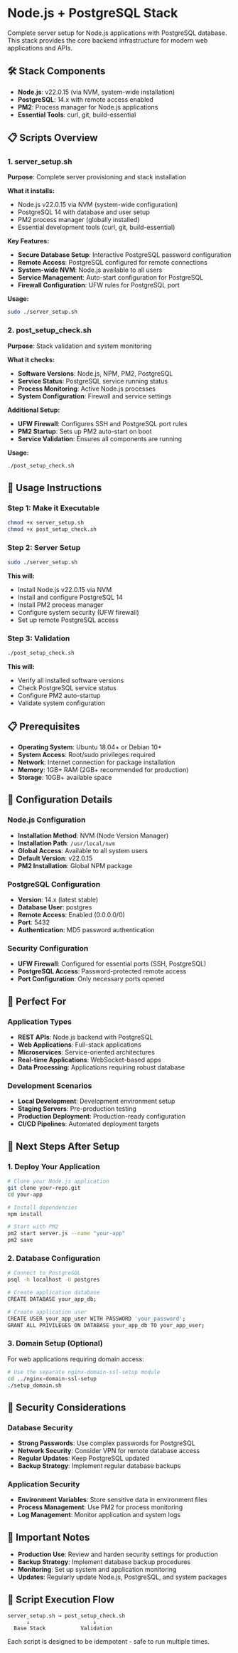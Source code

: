 # Node.js + PostgreSQL Stack

Complete server setup for Node.js applications with PostgreSQL database. This stack provides the core backend infrastructure for modern web applications and APIs.

## 🛠️ Stack Components

- **Node.js**: v22.0.15 (via NVM, system-wide installation)
- **PostgreSQL**: 14.x with remote access enabled
- **PM2**: Process manager for Node.js applications
- **Essential Tools**: curl, git, build-essential

## 📋 Scripts Overview

### 1. server_setup.sh
**Purpose**: Complete server provisioning and stack installation

**What it installs:**
- Node.js v22.0.15 via NVM (system-wide configuration)
- PostgreSQL 14 with database and user setup
- PM2 process manager (globally installed)
- Essential development tools (curl, git, build-essential)

**Key Features:**
- **Secure Database Setup**: Interactive PostgreSQL password configuration
- **Remote Access**: PostgreSQL configured for remote connections
- **System-wide NVM**: Node.js available to all users
- **Service Management**: Auto-start configuration for PostgreSQL
- **Firewall Configuration**: UFW rules for PostgreSQL port

**Usage:**
```bash
sudo ./server_setup.sh
```

### 2. post_setup_check.sh
**Purpose**: Stack validation and system monitoring

**What it checks:**
- **Software Versions**: Node.js, NPM, PM2, PostgreSQL
- **Service Status**: PostgreSQL service running status
- **Process Monitoring**: Active Node.js processes
- **System Configuration**: Firewall and service settings

**Additional Setup:**
- **UFW Firewall**: Configures SSH and PostgreSQL port rules
- **PM2 Startup**: Sets up PM2 auto-start on boot
- **Service Validation**: Ensures all components are running

**Usage:**
```bash
./post_setup_check.sh
```

## 🚀 Usage Instructions

### Step 1: Make it Executable
```bash
chmod +x server_setup.sh
chmod +x post_setup_check.sh
```

### Step 2: Server Setup
```bash
sudo ./server_setup.sh
```
**This will:**
- Install Node.js v22.0.15 via NVM
- Install and configure PostgreSQL 14
- Install PM2 process manager
- Configure system security (UFW firewall)
- Set up remote PostgreSQL access

### Step 3: Validation
```bash
./post_setup_check.sh
```
**This will:**
- Verify all installed software versions
- Check PostgreSQL service status
- Configure PM2 auto-startup
- Validate system configuration

## 📋 Prerequisites

- **Operating System**: Ubuntu 18.04+ or Debian 10+
- **System Access**: Root/sudo privileges required
- **Network**: Internet connection for package installation
- **Memory**: 1GB+ RAM (2GB+ recommended for production)
- **Storage**: 10GB+ available space

## 🔧 Configuration Details

### Node.js Configuration
- **Installation Method**: NVM (Node Version Manager)
- **Installation Path**: `/usr/local/nvm`
- **Global Access**: Available to all system users
- **Default Version**: v22.0.15
- **PM2 Installation**: Global NPM package

### PostgreSQL Configuration
- **Version**: 14.x (latest stable)
- **Database User**: postgres
- **Remote Access**: Enabled (0.0.0.0/0)
- **Port**: 5432
- **Authentication**: MD5 password authentication

### Security Configuration
- **UFW Firewall**: Configured for essential ports (SSH, PostgreSQL)
- **PostgreSQL Access**: Password-protected remote access
- **Port Configuration**: Only necessary ports opened

## 🎯 Perfect For

### Application Types
- **REST APIs**: Node.js backend with PostgreSQL
- **Web Applications**: Full-stack applications
- **Microservices**: Service-oriented architectures
- **Real-time Applications**: WebSocket-based apps
- **Data Processing**: Applications requiring robust database

### Development Scenarios
- **Local Development**: Development environment setup
- **Staging Servers**: Pre-production testing
- **Production Deployment**: Production-ready configuration
- **CI/CD Pipelines**: Automated deployment targets

## 🔄 Next Steps After Setup

### 1. Deploy Your Application
```bash
# Clone your Node.js application
git clone your-repo.git
cd your-app

# Install dependencies
npm install

# Start with PM2
pm2 start server.js --name "your-app"
pm2 save
```

### 2. Database Configuration
```bash
# Connect to PostgreSQL
psql -h localhost -U postgres

# Create application database
CREATE DATABASE your_app_db;

# Create application user
CREATE USER your_app_user WITH PASSWORD 'your_password';
GRANT ALL PRIVILEGES ON DATABASE your_app_db TO your_app_user;
```

### 3. Domain Setup (Optional)
For web applications requiring domain access:
```bash
# Use the separate nginx-domain-ssl-setup module
cd ../nginx-domain-ssl-setup
./setup_domain.sh
```

## 🔐 Security Considerations

### Database Security
- **Strong Passwords**: Use complex passwords for PostgreSQL
- **Network Security**: Consider VPN for remote database access
- **Regular Updates**: Keep PostgreSQL updated
- **Backup Strategy**: Implement regular database backups

### Application Security
- **Environment Variables**: Store sensitive data in environment files
- **Process Management**: Use PM2 for process monitoring
- **Log Management**: Monitor application and system logs

## 🚨 Important Notes

- **Production Use**: Review and harden security settings for production
- **Backup Strategy**: Implement database backup procedures
- **Monitoring**: Set up system and application monitoring
- **Updates**: Regularly update Node.js, PostgreSQL, and system packages

## 📝 Script Execution Flow

```
server_setup.sh → post_setup_check.sh
      ↓                    ↓
  Base Stack           Validation
```

Each script is designed to be idempotent - safe to run multiple times.

